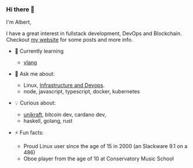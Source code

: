 ### Hi there 👋

I'm Albert, 

I have a great interest in fullstack development, DevOps and Blockchain.    
Checkout [my website](https://albertabril.com) for some posts and more info.

- 🌱 Currently learning 
  + [vlang](https://github.com/vlang/v)
 
- 💬 Ask me about:
  +  Linux, [Infrastructure and Devops](https://github.com/aabril/cicd-handbook).
  +  node, javascript, typescript, docker, kubernetes

- 💡 Curious about: 
  + [unikraft](https://unikraft.org), bitcoin dev, cardano dev, 
  + haskell, golang, rust

- ⚡ Fun facts: 
  + Proud Linux user since the age of 15 in 2000 (an Slackware 9.1 on a 486)
  + Oboe player from the age of 10 at Conservatory Music School

<!--
**aabril/aabril** is a ✨ _special_ ✨ repository because its `README.md` (this file) appears on your GitHub profile.

Here are some ideas to get you started:

- 🔭 I’m currently working on ...
- 🌱 I’m currently learning ...
- 👯 I’m looking to collaborate on ...
- 🤔 I’m looking for help with ...
- 💬 Ask me about ...
- 📫 How to reach me: ...
- 😄 Pronouns: ...
- ⚡ Fun fact: ...
-->
